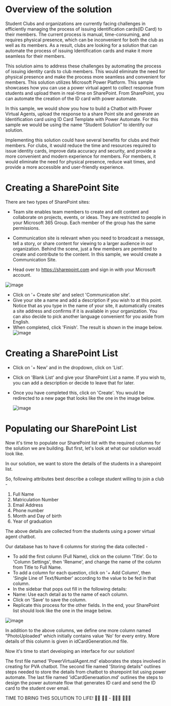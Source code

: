 # Overview of the solution
Student Clubs and organizations are currently facing challenges in efficiently managing the process of issuing identification cards(ID Card) to their members. The current process is manual, time-consuming, and requires physical presence, which can be inconvenient for both the club as well as its members. As a result, clubs are looking for a solution that can automate the process of issuing Identification cards and make it more seamless for their members.

This solution aims to address these challenges by automating the process of issuing identity cards to club members. This would eliminate the need for physical presence and make the process more seamless and convenient for members. This solution utilizes Microsoft Power Platform.
This sample showcases how you can use a power virtual agent to collect response from students and upload them in real-time on SharePoint. From SharePoint, you can automate the creation of the ID card with power automate. 

In this sample, we would show you how to build a Chatbot with Power Virtual Agents, upload the response to a share Point site and generate an Identification card using ID Card Template with Power Automate. For this sample we would be using the name “Student Solution” to identify our solution. 

Implementing this solution could have several benefits for clubs and their members. For clubs, it would reduce the time and resources required to issue identity cards, improve data accuracy and security, and provide a more convenient and modern experience for members. For members, it would eliminate the need for physical presence, reduce wait times, and provide a more accessible and user-friendly experience.


# Creating a SharePoint Site
There are two types of SharePoint sites:

- Team site enables team members to create and edit content and collaborate on projects, events, or ideas. They are restricted to people in your Microsoft 365 Group. Each member of the group has the same permissions.

- Communication site is relevant when you need to broadcast a message, tell a story, or share content for viewing to a larger audience in our organization. Behind the scene, just a few members are permitted to create and contribute to the content. In this sample, we would create a Communication Site.

- Head over to https://sharepoint.com and sign in with your Microsoft account.

![image](https://github.com/Devbysteph/student_club_solution/assets/74033507/ac2a1adc-4352-480b-97f8-df6d916372f1)

- Click on '+ Create site' and select 'Communication site'.
- Give your site a name and add a description if you wish to at this point. Notice that as you type in the name of your site, it automatically creates a site address and confirms if it is available in your organization. You can also decide to pick another language convenient for you aside from English.
- When completed, click 'Finish'. The result is shown in the image below.
![image](https://github.com/Devbysteph/student_club_solution/assets/74033507/90b9e206-e29b-453c-833c-4707834cf2eb)

# Creating a SharePoint List

- Click on '+ New' and in the dropdown, click on 'List'.
- Click on 'Blank List' and give your SharePoint List a name. If you wish to, you can add a description or decide to leave that for later.
- Once you have completed this, click on 'Create'. You would be redirected to a new page that looks like the one in the image below.

  ![image](https://github.com/Devbysteph/student_club_solution/assets/74033507/66179284-c147-4674-a927-31151cf04039)


# Populating our SharePoint List

Now it's time to populate our SharePoint list with the required columns for the solution we are building. But first, let's look at what our solution would look like.

In our solution, we want to store the details of the students in a sharepoint list.

So, following attributes best describe a college student willing to join a club - 

1.	Full Name 
2.	Matriculation Number 
3.	Email Address 
4.	Phone number 
5.	Month and Day of birth 
6.	Year of graduation

The above details are collected from the students using a power virtual agent chatbot.

Our database has to have 6 columns for storing the data collected -  
- To add the first column (Full Name), click on the column 'Title'. Go to 'Column Settings', then 'Rename', and change the name of the column from Title to Full Name. 
- To add a column for each question, click on '+ Add Column', then 'Single Line of Text/Number' according to the value to be fed in that column. 
- In the sidebar that pops out fill in the following details: 
-	Name: Use each detail as to the name of each column. 
-	Click on 'Save' to save the column. 
-	Replicate this process for the other fields. In the end, your SharePoint list should look like the one in the image below.

  ![image](https://github.com/Devbysteph/student_club_solution/assets/74033507/bdedc362-1c63-462f-bb1b-d732babf148d)

In addition to the above columns, we define one more column named "PhotoUploaded" which initially contains value 'No' for every entry. More details of this column is given in idCardGeneration.md file.

Now it's time to start developing an interface for our solution!

The first file named 'PowerVirtualAgent.md' elaborates the steps involved in creating for PVA chatbot. The second file named 'Storing details" outlines steps needed to store the details from chatbot to shsrepoint list using power automate. The last file named 'idCardGeneraation.md' outlines the steps to design the power automate flow that generates ID card and send the ID card to the student over email.

TIME TO BRING THIS SOLUTION TO LIFE! 💃🏾 🕺🏾 - 👩🏾‍💻 👨🏾‍💻

